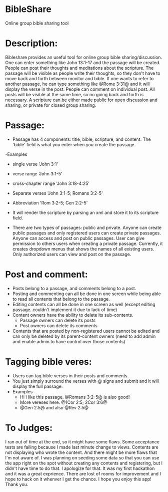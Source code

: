 BibleShare
==========

Online group bible sharing tool


Description:
======
Bibleshare provides an useful tool for online group bible sharing/discussion. 
One can enter something like John 13:1-17 and the passage will be created. 
People can post their thoughts and meditations about the scripture. 
The passage will be visible as people write their thoughts, so they don't have to move back and forth between monitor and bible. 
If one wants to refer to another passage, he can type something like @Rome 3:31@ and it will display the verse in the post. 
People can comment on individual post. All posts will be visible at the same time, so no going back and forth is necessary. 
A scripture can be either made public for open discussion and sharing, or private for closed group sharing.

Passage:
======
- Passage has 4 components: title, bible, scripture, and content.
The 'bible' field is what you enter when you create the passage. 

-Examples
  - single verse 'John 3:1'
  - verse range 'John 3:1-5'
  - cross-chapter range 'John 3:18-4:25'
  - Separate verses 'John 3:1-5; Romans 3:2-5'
  - Abbreviation 'Rom 3:2-5; Gen 2:2-5'

- It will render the scripture by parsing an xml and store it to its scripture field.


- There are two types of passages: public and private.
Anyone can create public passages and only registered users can create private passages.
Anyone can access and post on public passages.
User can give permission to others users when creating a private passage.
Currently, it creates dropdown menus that shows the names of all existing users.
Only authorized users can view and post on the passage.


Post and comment:
======
- Posts belong to a passage, and comments belong to a post.
- Posting and commenting can all be done in one screen while being able to read all contents that belong to the passage.
- Editing contents can all be done in one screen as well (except editing passage..couldn't implement it due to lack of time)
- Content owners have the ability to delete its sub-contents.
  - Passage owners can delete its posts
  - Post owners can delete its comments
- Contents that are posted by non-registered users cannot be edited and can only be deleted by its parent-content owners
  (need to add admin and enable admin to have control over those contents)

Tagging bible veres:
======
- Users can tag bible verses in their posts and comments.
- You just simply surround the verses with @ signs and submit and it will display the full passage.
- Examples
  - Hi I like this passage. @Romans 3:2-5@ is also good!
  - More vereses here. @1Cor 2:5; 2Cor 3:6@
  - @Gen 2:5@ and also @Rev 2:5@

To Judges:
======
I ran out of time at the end, so it might have some flaws. 
Some acceptance tests are failing because I made last minute change to views.
Contents are not displaying who wrote the content. And there might be more flaws that I'm not aware of.
I was planning on seeding some data so that you can use the app right on the spot without creating any contents and registering, but I didn't have time to do that.
I apologize for that.
It was my first hackathon and it was a great exprience. There are lost of rooms for improvement and I hope to hack on it whenver I get the chance.
I hope you enjoy this app! Thank you.
